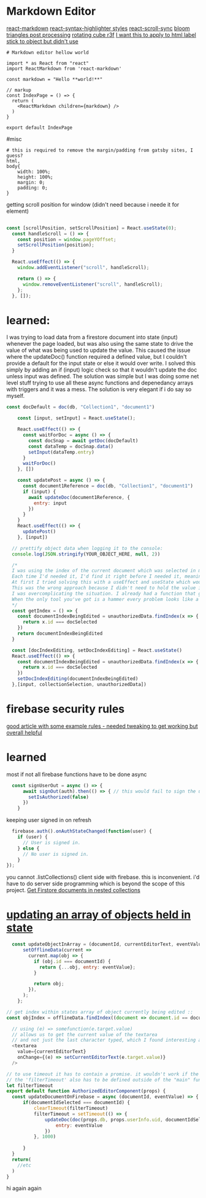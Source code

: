 # Markdown Editor

[react-markdown](https://www.npmjs.com/package/react-markdown)
[react-syntax-highlighter styles](https://react-syntax-highlighter.github.io/react-syntax-highlighter/demo/)
[react-scroll-sync](https://github.com/okonet/react-scroll-sync)
[bloom triangles post processing](https://codesandbox.io/s/jflps?file=/src/App.js)
[rotating cube r3f](https://codesandbox.io/s/github/onion2k/r3f-by-example/tree/develop/examples/hooks/rotating-cube?file=/src/index.js)
[I want this to apply to <Html>](https://github.com/pmndrs/react-postprocessing)
[html label stick to object but didn't use](https://codesandbox.io/s/github/onion2k/r3f-by-example/tree/develop/examples/other/html-labels?file=/src/index.js:259-363)


```shell
# Markdown editor hellow world

import * as React from "react"
import ReactMarkdown from 'react-markdown'

const markdown = "Hello **world!**"

// markup
const IndexPage = () => {
  return (
    <ReactMarkdown children={markdown} />
  )
}

export default IndexPage
```

#misc

```shell
# this is required to remove the margin/padding from gatsby sites, I guess?
html, 
body{
    width: 100%;
    height: 100%;
    margin: 0;
    padding: 0;
}
```


getting scroll position for window (didn't need because i neede it for element)
```js
 
const [scrollPosition, setScrollPosition] = React.useState(0);
  const handleScroll = () => {
    const position = window.pageYOffset;
    setScrollPosition(position);
  }

  React.useEffect(() => {
    window.addEventListener("scroll", handleScroll);

    return () => {
      window.removeEventListener("scroll", handleScroll);
    };
  }, []);
```


# learned:

I was trying to load data from a firestore document into state (input) whenever the page loaded, but was also using the same state to drive the value of what was being used to update the value. This caused the issue where the updateDoc() function required a defined value, but I couldn't provide a default for the input state or else it would over write. I solved this simply by adding an if (input) logic check so that it wouldn't update the doc unless input was defined. The solution was simple but I was doing some net level stuff trying to use all these async functions and depenedancy arrays with triggers and it was a mess. The solution is very elegant if i do say so myself.

```js
const docDefault = doc(db, "Collection1", "document1")

    const [input, setInput] = React.useState();

    React.useEffect(() => {
      const waitForDoc = async () => {
        const docSnap = await getDoc(docDefault)
        const dataTemp = docSnap.data()
        setInput(dataTemp.entry)
      }
      waitForDoc()
    }, [])

    const updatePost = async () => {
      const document1Reference = doc(db, "Collection1", "document1")
      if (input) { 
        await updateDoc(document1Reference, {
          entry: input
        })
      }
    }
    React.useEffect(() => {
      updatePost()
    }, [input])
```

```js
  // prettify object data when logging it to the console:
  console.log(JSON.stringify(YOUR_OBJECT_HERE, null, 2))
```

```js
  /*
  I was using the index of the current document which was selected in multiple places
  Each time I'd needed it, I'd find it right before I needed it, meaning I was repeating code a lot
  At first I tried solving this with a useEffect and useState which would happen with almost every action on the page
  This was the wrong approach because I didn't need to hold the value in state, I just needed to know what it currently is. I only needed to read the index, not write it.
  I was overcomplicating the situation. I already had a function that got the index whenever I needed it, so all I had to do was write that as a normal function, not a useEffect
  When the only tool you've got is a hammer every problem looks like a nail
  */
  const getIndex = () => {
    const documentIndexBeingEdited = unauthorizedData.findIndex(x => {
      return x.id === docSelected
    })
    return documentIndexBeingEdited
  }

  const [docIndexEditing, setDocIndexEditing] = React.useState()
  React.useEffect(() => {
    const documentIndexBeingEdited = unauthorizedData.findIndex(x => {
      return x.id === docSelected
    })
    setDocIndexEditing(documentIndexBeingEdited) 
  },[input, collectionSelection, unauthorizedData])
```

# firebase security rules

[good article with some example rules - needed tweaking to get working but overall helpful](https://medium.com/@juliomacr/10-firebase-realtime-database-rule-templates-d4894a118a98)


# learned

most if not all firebase functions have to be done async

```js
  const signUserOut = async () => {
      await signOut(auth).then(() => { // this would fail to sign the user out unless await is specified
        setIsAuthorized(false)
      })
    }
```
keeping user signed in on refresh
```js
  firebase.auth().onAuthStateChanged(function(user) {
    if (user) {
      // User is signed in.
    } else {
      // No user is signed in.
    }
});
```

you cannot .listCollections() client side with firebase. this is inconvenient.
i'd have to do server side programming which is beyond the scope of this project.
[Get Firstore documents in nested collections](https://cloud.google.com/firestore/docs/samples/firestore-data-get-sub-collections)


# [updating an array of objects held in state](https://bobbyhadz.com/blog/react-update-state-array-of-objects)
```js
  const updateObjectInArray = (documentId, currentEditorText, eventValue) => {
      setOfflineData(current =>
        current.map(obj => {
          if (obj.id === documentId) {
            return {...obj, entry: eventValue};
          }

          return obj;
        }),
      );
    };
```

```js
// get index within states array of object currently being edited ::
const objIndex = offlineData.findIndex((document => document.id == documentId));
```

```js
  // using (e) => somefunction(e.target.value) 
  // allows us to get the current value of the textarea
  // and not just the last character typed, which I found interesting at the time
  <textarea
    value={currentEditorText}
    onChange={(e) => setCurrentEditorText(e.target.value)} 
  />
```

```js
// to use timeout it has to contain a promise. it wouldn't work if the function within it was console.log() instead of updateDoc, which is async and returns a promise.
// the 'filterTimeout' also has to be defined outside of the "main" function or else it gets reset every rerender and causes the timeout to just not work, meaning the api call is made on every key stroke instead of after the stated delay
let filterTimeout
export default function AuthorizedEditorComponent(props) {
  const updateDocumentOnFirebase = async (documentId, eventValue) => {
      if(documentIdSelected === documentId) {
          clearTimeout(filterTimeout)
          filterTimeout = setTimeout(() => {
              updateDoc(doc(props.db, props.userInfo.uid, documentIdSelected), {
                  entry: eventValue
              })
          }, 1000)
             
      }
  }
  return(
    //etc
  )
}
```

hi again again
